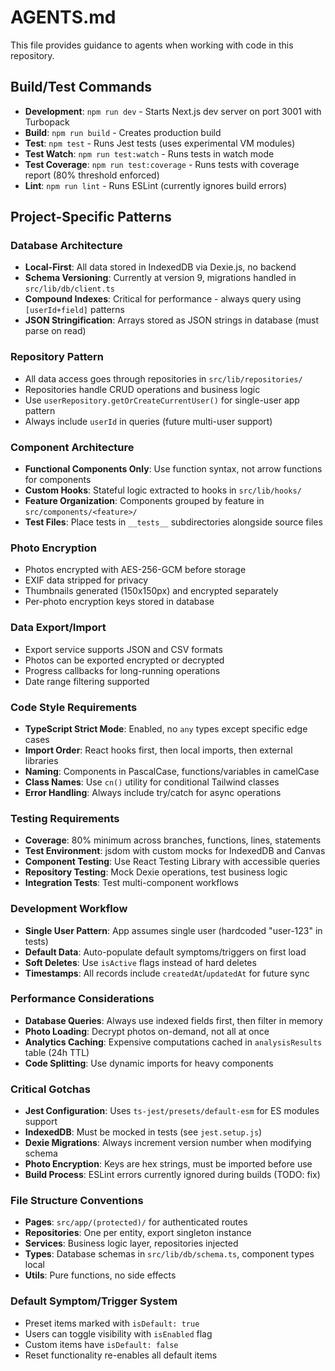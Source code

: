 # AGENTS.md

This file provides guidance to agents when working with code in this repository.

## Build/Test Commands

- **Development**: `npm run dev` - Starts Next.js dev server on port 3001 with Turbopack
- **Build**: `npm run build` - Creates production build
- **Test**: `npm test` - Runs Jest tests (uses experimental VM modules)
- **Test Watch**: `npm run test:watch` - Runs tests in watch mode
- **Test Coverage**: `npm run test:coverage` - Runs tests with coverage report (80% threshold enforced)
- **Lint**: `npm run lint` - Runs ESLint (currently ignores build errors)

## Project-Specific Patterns

### Database Architecture
- **Local-First**: All data stored in IndexedDB via Dexie.js, no backend
- **Schema Versioning**: Currently at version 9, migrations handled in `src/lib/db/client.ts`
- **Compound Indexes**: Critical for performance - always query using `[userId+field]` patterns
- **JSON Stringification**: Arrays stored as JSON strings in database (must parse on read)

### Repository Pattern
- All data access goes through repositories in `src/lib/repositories/`
- Repositories handle CRUD operations and business logic
- Use `userRepository.getOrCreateCurrentUser()` for single-user app pattern
- Always include `userId` in queries (future multi-user support)

### Component Architecture
- **Functional Components Only**: Use function syntax, not arrow functions for components
- **Custom Hooks**: Stateful logic extracted to hooks in `src/lib/hooks/`
- **Feature Organization**: Components grouped by feature in `src/components/<feature>/`
- **Test Files**: Place tests in `__tests__` subdirectories alongside source files

### Photo Encryption
- Photos encrypted with AES-256-GCM before storage
- EXIF data stripped for privacy
- Thumbnails generated (150x150px) and encrypted separately
- Per-photo encryption keys stored in database

### Data Export/Import
- Export service supports JSON and CSV formats
- Photos can be exported encrypted or decrypted
- Progress callbacks for long-running operations
- Date range filtering supported

### Code Style Requirements
- **TypeScript Strict Mode**: Enabled, no `any` types except specific edge cases
- **Import Order**: React hooks first, then local imports, then external libraries
- **Naming**: Components in PascalCase, functions/variables in camelCase
- **Class Names**: Use `cn()` utility for conditional Tailwind classes
- **Error Handling**: Always include try/catch for async operations

### Testing Requirements
- **Coverage**: 80% minimum across branches, functions, lines, statements
- **Test Environment**: jsdom with custom mocks for IndexedDB and Canvas
- **Component Testing**: Use React Testing Library with accessible queries
- **Repository Testing**: Mock Dexie operations, test business logic
- **Integration Tests**: Test multi-component workflows

### Development Workflow
- **Single User Pattern**: App assumes single user (hardcoded "user-123" in tests)
- **Default Data**: Auto-populate default symptoms/triggers on first load
- **Soft Deletes**: Use `isActive` flags instead of hard deletes
- **Timestamps**: All records include `createdAt`/`updatedAt` for future sync

### Performance Considerations
- **Database Queries**: Always use indexed fields first, then filter in memory
- **Photo Loading**: Decrypt photos on-demand, not all at once
- **Analytics Caching**: Expensive computations cached in `analysisResults` table (24h TTL)
- **Code Splitting**: Use dynamic imports for heavy components

### Critical Gotchas
- **Jest Configuration**: Uses `ts-jest/presets/default-esm` for ES modules support
- **IndexedDB**: Must be mocked in tests (see `jest.setup.js`)
- **Dexie Migrations**: Always increment version number when modifying schema
- **Photo Encryption**: Keys are hex strings, must be imported before use
- **Build Process**: ESLint errors currently ignored during builds (TODO: fix)

### File Structure Conventions
- **Pages**: `src/app/(protected)/` for authenticated routes
- **Repositories**: One per entity, export singleton instance
- **Services**: Business logic layer, repositories injected
- **Types**: Database schemas in `src/lib/db/schema.ts`, component types local
- **Utils**: Pure functions, no side effects

### Default Symptom/Trigger System
- Preset items marked with `isDefault: true`
- Users can toggle visibility with `isEnabled` flag
- Custom items have `isDefault: false`
- Reset functionality re-enables all default items